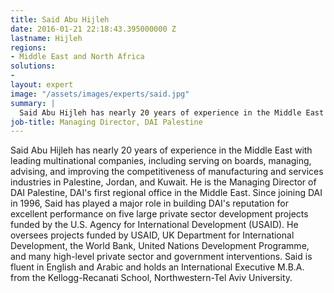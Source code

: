 ```yaml
---
title: Said Abu Hijleh
date: 2016-01-21 22:18:43.395000000 Z
lastname: Hijleh
regions:
- Middle East and North Africa
solutions:
-
layout: expert
image: "/assets/images/experts/said.jpg"
summary: |
  Said Abu Hijleh has nearly 20 years of experience in the Middle East with leading multinational companies, including serving on boards, managing, advising, and improving the competitiveness of manufacturing and services industries in Palestine, Jordan, and Kuwait.
job-title: Managing Director, DAI Palestine
---
```

Said Abu Hijleh has nearly 20 years of experience in the Middle East with leading multinational companies, including serving on boards, managing, advising, and improving the competitiveness of manufacturing and services industries in Palestine, Jordan, and Kuwait. He is the Managing Director of DAI Palestine, DAI's first regional office in the Middle East. Since joining DAI in 1996, Said has played a major role in building DAI's reputation for excellent performance on five large private sector development projects funded by the U.S. Agency for International Development (USAID). He oversees projects funded by USAID, UK Department for International Development, the World Bank, United Nations Development Programme, and many high-level private sector and government interventions. Said is fluent in English and Arabic and holds an International Executive M.B.A. from the Kellogg-Recanati School, Northwestern-Tel Aviv University.  

